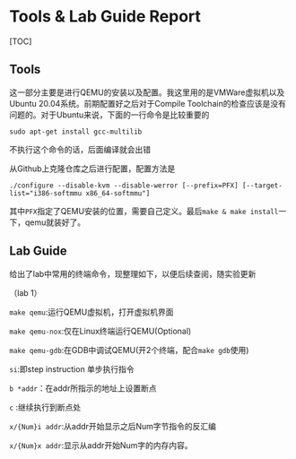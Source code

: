 # Tools & Lab Guide Report

[TOC]

## Tools

这一部分主要是进行QEMU的安装以及配置。我这里用的是VMWare虚拟机以及Ubuntu 20.04系统。前期配置好之后对于Compile Toolchain的检查应该是没有问题的。对于Ubuntu来说，下面的一行命令是比较重要的

```shell
sudo apt-get install gcc-multilib
```

不执行这个命令的话，后面编译就会出错

从Github上克隆仓库之后进行配置，配置方法是

```shell
./configure --disable-kvm --disable-werror [--prefix=PFX] [--target-list="i386-softmmu x86_64-softmmu"]
```

其中`PFX`指定了QEMU安装的位置，需要自己定义。最后`make & make install`一下，qemu就装好了。

## Lab Guide

给出了lab中常用的终端命令，现整理如下，以便后续查阅，随实验更新

（lab 1）

`make qemu`:运行QEMU虚拟机，打开虚拟机界面

`make qemu-nox`:仅在Linux终端运行QEMU(Optional)

`make qemu-gdb`:在GDB中调试QEMU(开2个终端，配合`make gdb`使用)

`si`:即step instruction 单步执行指令

`b *addr`：在addr所指示的地址上设置断点

`c` :继续执行到断点处

`x/{Num}i addr`:从addr开始显示之后Num字节指令的反汇编

`x/{Num}x addr`:显示从addr开始Num字的内存内容。​
